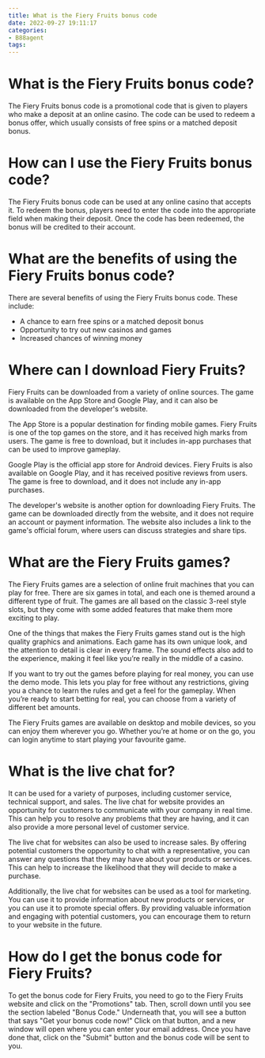 ```yaml
---
title: What is the Fiery Fruits bonus code
date: 2022-09-27 19:11:17
categories:
- B88agent
tags:
---
```



#  What is the Fiery Fruits bonus code?

The Fiery Fruits bonus code is a promotional code that is given to players who make a deposit at an online casino. The code can be used to redeem a bonus offer, which usually consists of free spins or a matched deposit bonus.

# How can I use the Fiery Fruits bonus code?

The Fiery Fruits bonus code can be used at any online casino that accepts it. To redeem the bonus, players need to enter the code into the appropriate field when making their deposit. Once the code has been redeemed, the bonus will be credited to their account.

# What are the benefits of using the Fiery Fruits bonus code?

There are several benefits of using the Fiery Fruits bonus code. These include:

- A chance to earn free spins or a matched deposit bonus
- Opportunity to try out new casinos and games
- Increased chances of winning money

#  Where can I download Fiery Fruits?

Fiery Fruits can be downloaded from a variety of online sources. The game is available on the App Store and Google Play, and it can also be downloaded from the developer's website.

The App Store is a popular destination for finding mobile games. Fiery Fruits is one of the top games on the store, and it has received high marks from users. The game is free to download, but it includes in-app purchases that can be used to improve gameplay.

Google Play is the official app store for Android devices. Fiery Fruits is also available on Google Play, and it has received positive reviews from users. The game is free to download, and it does not include any in-app purchases.

The developer's website is another option for downloading Fiery Fruits. The game can be downloaded directly from the website, and it does not require an account or payment information. The website also includes a link to the game's official forum, where users can discuss strategies and share tips.

#  What are the Fiery Fruits games?

The Fiery Fruits games are a selection of online fruit machines that you can play for free. There are six games in total, and each one is themed around a different type of fruit. The games are all based on the classic 3-reel style slots, but they come with some added features that make them more exciting to play.

One of the things that makes the Fiery Fruits games stand out is the high quality graphics and animations. Each game has its own unique look, and the attention to detail is clear in every frame. The sound effects also add to the experience, making it feel like you’re really in the middle of a casino.

If you want to try out the games before playing for real money, you can use the demo mode. This lets you play for free without any restrictions, giving you a chance to learn the rules and get a feel for the gameplay. When you’re ready to start betting for real, you can choose from a variety of different bet amounts.

The Fiery Fruits games are available on desktop and mobile devices, so you can enjoy them wherever you go. Whether you’re at home or on the go, you can login anytime to start playing your favourite game.

#  What is the live chat for?

It can be used for a variety of purposes, including customer service, technical support, and sales. The live chat for website provides an opportunity for customers to communicate with your company in real time. This can help you to resolve any problems that they are having, and it can also provide a more personal level of customer service.

The live chat for websites can also be used to increase sales. By offering potential customers the opportunity to chat with a representative, you can answer any questions that they may have about your products or services. This can help to increase the likelihood that they will decide to make a purchase.

Additionally, the live chat for websites can be used as a tool for marketing. You can use it to provide information about new products or services, or you can use it to promote special offers. By providing valuable information and engaging with potential customers, you can encourage them to return to your website in the future.

#  How do I get the bonus code for Fiery Fruits?

To get the bonus code for Fiery Fruits, you need to go to the Fiery Fruits website and click on the "Promotions" tab. Then, scroll down until you see the section labeled "Bonus Code." Underneath that, you will see a button that says "Get your bonus code now!" Click on that button, and a new window will open where you can enter your email address. Once you have done that, click on the "Submit" button and the bonus code will be sent to you.